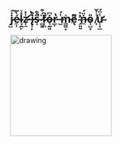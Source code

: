 ## j̷̺̇͠é̶̼̹̀l̴̘̯̙̽͛z̷̛̜̼͗̽ ̶̢̹̙̂̔i̶͕̊s̶̘̋͒̚ ̷̻͈̈́͒ḟ̷̦̪ȯ̶͉̰͈͆r̵̲̹̔ ̶̺͑́m̵̳͖̝͛e̸͉͆̀ ̴̗͈͍͛̽̕ṅ̶̼̈́o̴̹̺͓̎ ̸̹̾̍̆ư̴̜̟̲̾̈́
<img style="background-image: url('../images/bg.png');" alt="drawing" width="200"/>
<!--
![opacity:.5](https://raw.githubusercontent.com/jlelz/jlelz/refs/heads/main/images/bg.png#MediumOpacity)

![Top Langs](https://github-readme-stats.vercel.app/api/top-langs/?username=jlelz&theme=synthwave)

![jlelz GitHub stats](https://github-readme-stats.vercel.app/api?username=jlelz&show_icons=true&theme=synthwave)

**jlelz/jlelz** is a ✨ _special_ ✨ repository because its `README.md` (this file) appears on your GitHub profile.

Here are some ideas to get you started:

- 🔭 I’m currently working on ...
- 🌱 I’m currently learning ...
- 👯 I’m looking to collaborate on ...
- 🤔 I’m looking for help with ...
- 💬 Ask me about ...
- 📫 How to reach me: ...
- 😄 Pronouns: ...
- ⚡ Fun fact: ...
-->